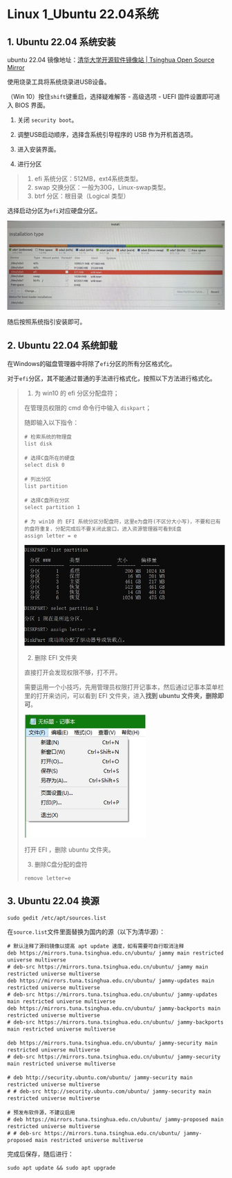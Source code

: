 # Linux 1_Ubuntu 22.04系统

## 1. Ubuntu 22.04 系统安装

ubuntu 22.04 镜像地址：[清华大学开源软件镜像站 | Tsinghua Open Source Mirror](https://mirrors.tuna.tsinghua.edu.cn/)

使用烧录工具将系统烧录进USB设备。

（Win 10）按住`shift`键重启，选择疑难解答 - 高级选项 - UEFI 固件设置即可进入 BIOS 界面。

1. 关闭 `security boot`。
2. 调整USB启动顺序，选择含系统引导程序的 USB 作为开机首选项。

3. 进入安装界面。
4. 进行分区

> 1. efi 系统分区：512MB，ext4系统类型。
> 2. swap 交换分区：一般为30G，Linux-swap类型。
> 3. btrf 分区：根目录（Logical 类型）

选择启动分区为`efi`对应硬盘分区。

![NULL](picture_1.jpg)

随后按照系统指引安装即可。

## 2. Ubuntu 22.04 系统卸载

在Windows的磁盘管理器中将除了`efi`分区的所有分区格式化。

对于`efi`分区，其不能通过普通的手法进行格式化，按照以下方法进行格式化。

> 1. 为 win10 的 efi 分区分配盘符；
>
> 在管理员权限的 cmd 命令行中输入 `diskpart`；
>
> 随即输入以下指令：
>
> ```shell
> # 检索系统的物理盘
> list disk
> 
> # 选择C盘所在的硬盘
> select disk 0
> 
> # 列出分区
> list partition
> 
> # 选择C盘所在分区
> select partition 1
> 
> # 为 win10 的 EFI 系统分区分配盘符，这里e为盘符(不区分大小写)，不要和已有的盘符重复，分配完成后不要关闭此窗口，进入资源管理器可看到E盘
> assign letter = e
> ```
>
> ![NULL](picture_2.jpg)
>
> 2. 删除 EFI 文件夹
>
> 直接打开会发现权限不够，打不开。 
>
> 需要运用一个小技巧，先用管理员权限打开记事本，然后通过记事本菜单栏里的打开来访问，可以看到 EFI 文件夹，进入**找到 ubuntu 文件夹，删除即可**。
>
> ![NULL](picture_3.jpg)
>
> 打开 EFI ，删除 ubuntu 文件夹。
>
> 3. 删除C盘分配的盘符
>
> ```shell
> remove letter=e
> ```

## 3. Ubuntu 22.04 换源

```shell
sudo gedit /etc/apt/sources.list
```

在`source.list`文件里面替换为国内的源（以下为清华源）：

```
# 默认注释了源码镜像以提高 apt update 速度，如有需要可自行取消注释
deb https://mirrors.tuna.tsinghua.edu.cn/ubuntu/ jammy main restricted universe multiverse
# deb-src https://mirrors.tuna.tsinghua.edu.cn/ubuntu/ jammy main restricted universe multiverse
deb https://mirrors.tuna.tsinghua.edu.cn/ubuntu/ jammy-updates main restricted universe multiverse
# deb-src https://mirrors.tuna.tsinghua.edu.cn/ubuntu/ jammy-updates main restricted universe multiverse
deb https://mirrors.tuna.tsinghua.edu.cn/ubuntu/ jammy-backports main restricted universe multiverse
# deb-src https://mirrors.tuna.tsinghua.edu.cn/ubuntu/ jammy-backports main restricted universe multiverse

deb https://mirrors.tuna.tsinghua.edu.cn/ubuntu/ jammy-security main restricted universe multiverse
# deb-src https://mirrors.tuna.tsinghua.edu.cn/ubuntu/ jammy-security main restricted universe multiverse

# deb http://security.ubuntu.com/ubuntu/ jammy-security main restricted universe multiverse
# # deb-src http://security.ubuntu.com/ubuntu/ jammy-security main restricted universe multiverse

# 预发布软件源，不建议启用
# deb https://mirrors.tuna.tsinghua.edu.cn/ubuntu/ jammy-proposed main restricted universe multiverse
# # deb-src https://mirrors.tuna.tsinghua.edu.cn/ubuntu/ jammy-proposed main restricted universe multiverse
```

完成后保存，随后进行：

```shell
sudo apt update && sudo apt upgrade
```

